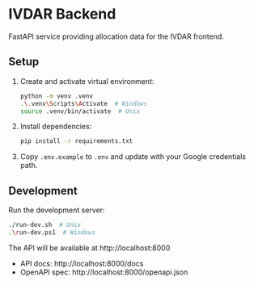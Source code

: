# IVDAR Backend

FastAPI service providing allocation data for the IVDAR frontend.

## Setup

1. Create and activate virtual environment:
   ```bash
   python -m venv .venv
   .\.venv\Scripts\Activate  # Windows
   source .venv/bin/activate  # Unix
   ```

2. Install dependencies:
   ```bash
   pip install -r requirements.txt
   ```

3. Copy `.env.example` to `.env` and update with your Google credentials path.

## Development

Run the development server:
```bash
./run-dev.sh  # Unix
.\run-dev.ps1  # Windows
```

The API will be available at http://localhost:8000
- API docs: http://localhost:8000/docs
- OpenAPI spec: http://localhost:8000/openapi.json 